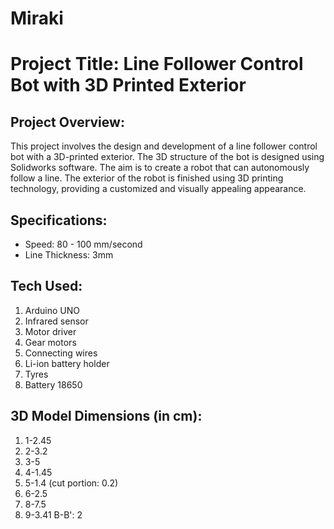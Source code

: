 # Miraki
# Project Title: Line Follower Control Bot with 3D Printed Exterior

## Project Overview:
This project involves the design and development of a line follower control bot with a 3D-printed exterior. The 3D structure of the bot is designed using Solidworks software. The aim is to create a robot that can autonomously follow a line. The exterior of the robot is finished using 3D printing technology, providing a customized and visually appealing appearance.

## Specifications:
- Speed: 80 - 100 mm/second
- Line Thickness: 3mm

## Tech Used:
1. Arduino UNO
2. Infrared sensor
3. Motor driver
4. Gear motors
5. Connecting wires
6. Li-ion battery holder
7. Tyres
8. Battery 18650

## 3D Model Dimensions (in cm):
1. 1-2.45
2. 2-3.2
3. 3-5
4. 4-1.45
5. 5-1.4 (cut portion: 0.2)
6. 6-2.5
8. 8-7.5
9. 9-3.41
B-B': 2


